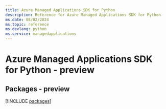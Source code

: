 ```yaml
---
title: Azure Managed Applications SDK for Python
description: Reference for Azure Managed Applications SDK for Python
ms.date: 08/02/2024
ms.topic: reference
ms.devlang: python
ms.service: managedapplications
---
```

# Azure Managed Applications SDK for Python - preview
## Packages - preview
[!INCLUDE [packages](managed-applications-index.md)]